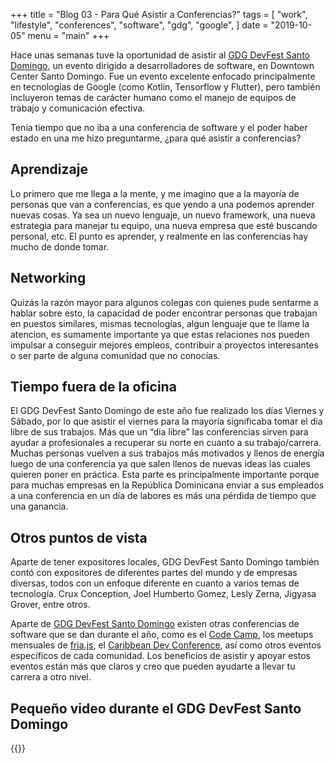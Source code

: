 +++
title = "Blog 03 - Para Qué Asistir a Conferencias?"
tags = [
    "work",
    "lifestyle",
		"conferences",
		"software",
		"gdg",
		"google",
]
date = "2019-10-05"
menu = "main"
+++

Hace unas semanas tuve la oportunidad de asistir al [GDG DevFest Santo Domingo](https://www.instagram.com/gdgsantodomingo/), un evento dirigido a desarrolladores de software, en Downtown Center Santo Domingo. Fue un evento excelente enfocado principalmente en tecnologías de Google (como Kotlin, Tensorflow y Flutter), pero también incluyeron temas de carácter humano como el manejo de equipos de trabajo y comunicación efectiva.

Tenía tiempo que no iba a una conferencia de software y el poder haber estado en una me hizo preguntarme, ¿para qué asistir a conferencias?

## Aprendizaje
Lo primero que me llega a la mente, y me imagino que a la mayoría de personas que van a conferencias, es que yendo a una podemos aprender nuevas cosas. Ya sea un nuevo lenguaje, un nuevo framework, una nueva estrategia para manejar tu equipo, una nueva empresa que esté buscando personal, etc. El punto es aprender, y realmente en las conferencias hay mucho de donde tomar.

## Networking
Quizás la razón mayor para algunos colegas con quienes pude sentarme a hablar sobre esto, la capacidad de poder encontrar personas que trabajan en puestos similares, mismas tecnologías, algun lenguaje que te llame la atencion, es sumamente importante ya que estas relaciones nos pueden impulsar a conseguir mejores empleos, contribuir a proyectos interesantes o ser parte de alguna comunidad que no conocías.

## Tiempo fuera de la oficina
El GDG DevFest Santo Domingo de este año fue realizado los días Viernes y Sábado, por lo que asistir el viernes para la mayoría significaba tomar el dia libre de sus trabajos. Más que un “dia libre” las conferencias sirven para ayudar a profesionales a recuperar su norte en cuanto a su trabajo/carrera. Muchas personas vuelven a sus trabajos más motivados y llenos de energía luego de una conferencia ya que salen llenos de nuevas ideas las cuales quieren poner en práctica. Esta parte es principalmente importante porque para muchas empresas en la República Dominicana enviar a sus empleados a una conferencia en un día de labores es más una pérdida de tiempo que una ganancia.

## Otros puntos de vista
Aparte de tener expositores locales, GDG DevFest Santo Domingo también contó con expositores de diferentes partes del mundo y de empresas diversas, todos con un enfoque diferente en cuanto a varios temas de tecnología. Crux Conception, Joel Humberto Gomez, Lesly Zerna, Jigyasa Grover, entre otros.

Aparte de [GDG DevFest Santo Domingo](https://www.instagram.com/gdgsantodomingo/) existen otras conferencias de software que se dan durante el año, como es el [Code Camp](https://www.instagram.com/codecampsdq/), los meetups mensuales de [fria.js](https://www.instagram.com/fria.js/), el [Caribbean Dev Conference](https://www.instagram.com/caribbeandevcon/), así como otros eventos específicos de cada comunidad. Los beneficios de asistir y apoyar estos eventos están más que claros y creo que pueden ayudarte a llevar tu carrera a otro nivel. 

## Pequeño video durante el GDG DevFest Santo Domingo
{{<instagram B20U5eTDHHn hidecaption>}}
